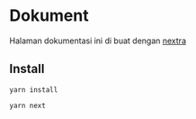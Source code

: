 # Dokument
Halaman dokumentasi ini di buat dengan [nextra](https://nextra.site)

## Install

`yarn install`

`yarn next`